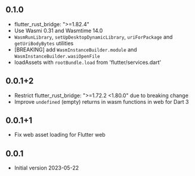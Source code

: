 ## 0.1.0

 - flutter_rust_bridge: ">=1.82.4"
 - Use Wasmi 0.31 and Wasmtime 14.0
 - `WasmRunLibrary`, `setUpDesktopDynamicLibrary`, `uriForPackage` and `getUriBodyBytes` utilities
 - [BREAKING] add `WasmInstanceBuilder.module` and `WasmInstanceBuilder.wasiOpenFile`
 - loadAssets with `rootBundle.load` from 'flutter/services.dart'

## 0.0.1+2

 - Restrict flutter_rust_bridge: ">=1.72.2 <1.80.0" due to breaking change
 - Improve `undefined` (empty) returns in wasm functions in web for Dart 3

## 0.0.1+1

 - Fix web asset loading for Flutter web

## 0.0.1

 - Initial version 2023-05-22

